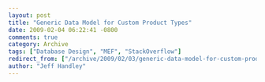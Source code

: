 ```yaml
---
layout: post
title: "Generic Data Model for Custom Product Types"
date: 2009-02-04 06:22:41 -0800
comments: true
category: Archive
tags: ["Database Design", "MEF", "StackOverflow"]
redirect_from: ["/archive/2009/02/03/generic-data-model-for-custom-product-types.aspx/"]
author: "Jeff Handley"
---
```


